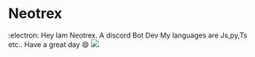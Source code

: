 # Neotrex
:electron: Hey 
Iam Neotrex.
A discord Bot Dev 
My languages are Js,py,Ts etc.. 
Have a great day 😄
![](https://github-readme-stats.vercel.app/api?username=Neontrex&show_icons=true&theme=radical)
